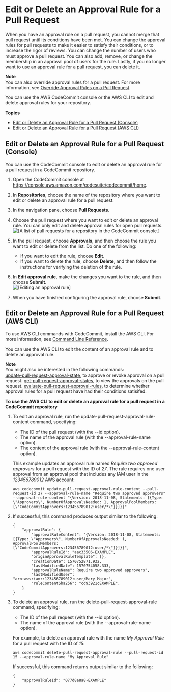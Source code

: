# Edit or Delete an Approval Rule for a Pull Request<a name="how-to-edit-delete-pull-request-approval-rule"></a>

When you have an approval rule on a pull request, you cannot merge that pull request until its conditions have been met\. You can change the approval rules for pull requests to make it easier to satisfy their conditions, or to increase the rigor of reviews\. You can change the number of users who must approve a pull request\. You can also add, remove, or change the membership in an approval pool of users for the rule\. Lastly, if you no longer want to use an approval rule for a pull request, you can delete it\.

**Note**  
You can also override approval rules for a pull request\. For more information, see [Override Approval Rules on a Pull Request](how-to-override-approval-rules.md)\.

You can use the AWS CodeCommit console or the AWS CLI to edit and delete approval rules for your repository\. 

**Topics**
+ [Edit or Delete an Approval Rule for a Pull Request \(Console\)](#how-to-edit-delete-pull-request-approval-rule-console)
+ [Edit or Delete an Approval Rule for a Pull Request \(AWS CLI\)](#how-to-edit-delete-pull-request-approval-rule-cli)

## Edit or Delete an Approval Rule for a Pull Request \(Console\)<a name="how-to-edit-delete-pull-request-approval-rule-console"></a>

You can use the CodeCommit console to edit or delete an approval rule for a pull request in a CodeCommit repository\. 

1. Open the CodeCommit console at [https://console\.aws\.amazon\.com/codesuite/codecommit/home](https://console.aws.amazon.com/codesuite/codecommit/home)\.

1. In **Repositories**, choose the name of the repository where you want to edit or delete an approval rule for a pull request\. 

1. In the navigation pane, choose **Pull Requests**\.

1. Choose the pull request where you want to edit or delete an approval rule\. You can only edit and delete approval rules for open pull requests\.  
![\[A list of pull requests for a repository in the CodeCommit console.\]](http://docs.aws.amazon.com/codecommit/latest/userguide/images/codecommit-pull-request-view.png)

1. In the pull request, choose **Approvals**, and then choose the rule you want to edit or delete from the list\. Do one of the following:
   + If you want to edit the rule, choose **Edit**\. 
   + If you want to delete the rule, choose **Delete**, and then follow the instructions for verifying the deletion of the rule\.

1. In **Edit approval rule**, make the changes you want to the rule, and then choose **Submit**\.  
![\[Editing an approval rule\]](http://docs.aws.amazon.com/codecommit/latest/userguide/images/codecommit-pull-request-edit-rule.png)

1. When you have finished configuring the approval rule, choose **Submit**\.

## Edit or Delete an Approval Rule for a Pull Request \(AWS CLI\)<a name="how-to-edit-delete-pull-request-approval-rule-cli"></a>

To use AWS CLI commands with CodeCommit, install the AWS CLI\. For more information, see [Command Line Reference](cmd-ref.md)\. 

You can use the AWS CLI to edit the content of an approval rule and to delete an approval rule\. 

**Note**  
You might also be interested in the following commands:  
[update\-pull\-request\-approval\-state](how-to-review-pull-request.md#update-pull-request-approval-state), to approve or revoke approval on a pull request\.
[get\-pull\-request\-approval\-states](how-to-view-pull-request.md#get-pull-request-approval-state), to view the approvals on the pull request\.
[evaluate\-pull\-request\-approval\-rules](how-to-merge-pull-request.md#evaluate-pull-request-approval-rules), to determine whether approval rules for a pull request have had their conditions satisifed\.

**To use the AWS CLI to edit or delete an approval rule for a pull request in a CodeCommit repository**<a name="update-pull-request-approval-rule-content"></a>

1. To edit an approval rule, run the update\-pull\-request\-approval\-rule\-content command, specifying:
   + The ID of the pull request \(with the \-\-id option\)\.
   + The name of the approval rule \(with the \-\-approval\-rule\-name option\)\.
   + The content of the approval rule \(with the \-\-approval\-rule\-content option\)\.

   This example updates an approval rule named *Require two approved approvers* for a pull request with the ID of *27*\. The rule requires one user approval from an approval pool that includes any IAM user in the *123456789012* AWS account:

   ```
   aws codecommit update-pull-request-approval-rule-content --pull-request-id 27 --approval-rule-name "Require two approved approvers" --approval-rule-content "{Version: 2018-11-08, Statements: [{Type: \"Approvers\", NumberOfApprovalsNeeded: 1, ApprovalPoolMembers:[\"CodeCommitApprovers:123456789012:user/*\"]}]}}"
   ```

1. If successful, this command produces output similar to the following:

   ```
   {
       "approvalRule": {
           "approvalRuleContent": "{Version: 2018-11-08, Statements: [{Type: \"Approvers\", NumberOfApprovalsNeeded: 1, ApprovalPoolMembers:[\"CodeCommitApprovers:123456789012:user/*\"]}]}}",
           "approvalRuleId": "aac33506-EXAMPLE",
           "originApprovalRuleTemplate": {},
           "creationDate": 1570752871.932,
           "lastModifiedDate": 1570754058.333,
           "approvalRuleName": Require two approved approvers",
           "lastModifiedUser": "arn:aws:iam::123456789012:user/Mary_Major",
           "ruleContentSha256": "cd93921cEXAMPLE",
       }
   }
   ```

1. <a name="delete-pull-request-approval-rule"></a>To delete an approval rule, run the delete\-pull\-request\-approval\-rule command, specifying:
   + The ID of the pull request \(with the \-\-id option\)\.
   + The name of the approval rule \(with the \-\-approval\-rule\-name option\)\.

   For example, to delete an approval rule with the name *My Approval Rule* for a pull request with the ID of *15*:

   ```
   aws codecommit delete-pull-request-approval-rule --pull-request-id 15 --approval-rule-name "My Approval Rule"
   ```

   If successful, this command returns output similar to the following:

   ```
   {
       "approvalRuleId": "077d8e8a8-EXAMPLE"
   }
   ```